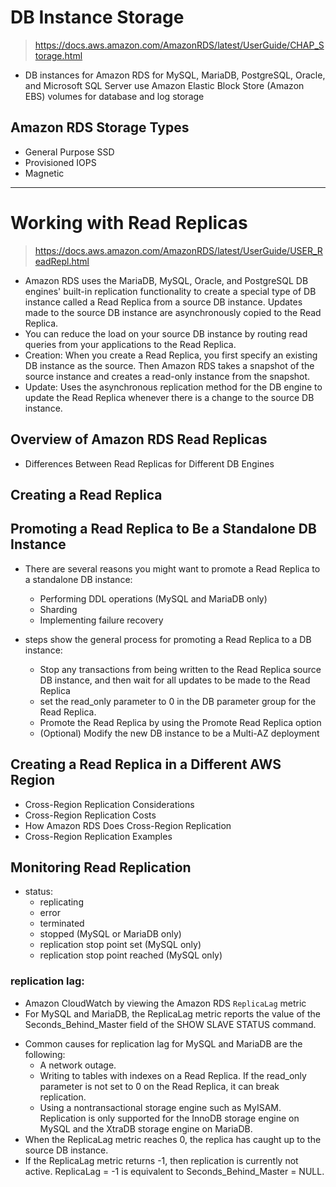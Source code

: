 # DB Instance Storage
> https://docs.aws.amazon.com/AmazonRDS/latest/UserGuide/CHAP_Storage.html
- DB instances for Amazon RDS for MySQL, MariaDB, PostgreSQL, Oracle, and Microsoft SQL Server use Amazon Elastic Block Store (Amazon EBS) volumes for database and log storage

## Amazon RDS Storage Types
- General Purpose SSD
- Provisioned IOPS
- Magnetic


---


# Working with Read Replicas
> https://docs.aws.amazon.com/AmazonRDS/latest/UserGuide/USER_ReadRepl.html

- Amazon RDS uses the MariaDB, MySQL, Oracle, and PostgreSQL DB engines' built-in replication functionality to create a special type of DB instance called a Read Replica from a source DB instance. Updates made to the source DB instance are asynchronously copied to the Read Replica.
- You can reduce the load on your source DB instance by routing read queries from your applications to the Read Replica.
- Creation: When you create a Read Replica, you first specify an existing DB instance as the source. Then Amazon RDS takes a snapshot of the source instance  and creates a read-only instance from the snapshot.
- Update: Uses the asynchronous replication method for the DB engine to update the Read Replica whenever there is a change to the source DB instance.

## Overview of Amazon RDS Read Replicas
- Differences Between Read Replicas for Different DB Engines

## Creating a Read Replica

## Promoting a Read Replica to Be a Standalone DB Instance
- There are several reasons you might want to promote a Read Replica to a standalone DB instance:
    + Performing DDL operations (MySQL and MariaDB only)
    + Sharding
    + Implementing failure recovery

- steps show the general process for promoting a Read Replica to a DB instance:
    + Stop any transactions from being written to the Read Replica source DB instance, and then wait for all updates to be made to the Read Replica
    + set the read_only parameter to 0 in the DB parameter group for the Read Replica.
    + Promote the Read Replica by using the Promote Read Replica option
    + (Optional) Modify the new DB instance to be a Multi-AZ deployment

## Creating a Read Replica in a Different AWS Region
- Cross-Region Replication Considerations
- Cross-Region Replication Costs
- How Amazon RDS Does Cross-Region Replication
- Cross-Region Replication Examples

## Monitoring Read Replication
- status:
    + replicating
    + error
    + terminated
    + stopped (MySQL or MariaDB only)
    + replication stop point set (MySQL only)
    + replication stop point reached (MySQL only)

### replication lag:
+ Amazon CloudWatch by viewing the Amazon RDS `ReplicaLag` metric
+ For MySQL and MariaDB, the ReplicaLag metric reports the value of the Seconds_Behind_Master field of the SHOW SLAVE STATUS command.
- Common causes for replication lag for MySQL and MariaDB are the following:
    + A network outage.
    + Writing to tables with indexes on a Read Replica. If the read_only parameter is not set to 0 on the Read Replica, it can break replication.
    + Using a nontransactional storage engine such as MyISAM. Replication is only supported for the InnoDB storage engine on MySQL and the XtraDB storage engine on MariaDB.
- When the ReplicaLag metric reaches 0, the replica has caught up to the source DB instance.
- If the ReplicaLag metric returns -1, then replication is currently not active. ReplicaLag = -1 is equivalent to Seconds_Behind_Master = NULL.